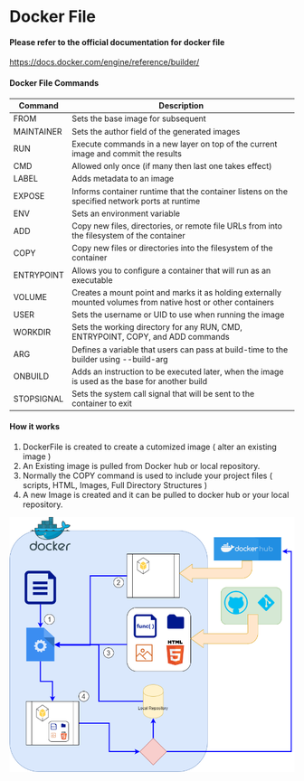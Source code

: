 # Docker File

#### Please refer to the official documentation for docker file
https://docs.docker.com/engine/reference/builder/

#### Docker File Commands

|Command     | Description |
|----------- | --------------------------------------- |
|FROM        | Sets the base image for subsequent|
|MAINTAINER  |      Sets the author field of the generated images|
|RUN         | Execute commands in a new layer on top of the current image and commit the results|
|CMD         | Allowed only once (if many then last one takes effect)|
|LABEL       | Adds metadata to an image|
|EXPOSE      |  Informs container runtime that the container listens on the specified network ports at runtime|
|ENV         | Sets an environment variable|
|ADD         | Copy new files, directories, or remote file URLs from into the filesystem of the container|
|COPY        | Copy new files or directories into the filesystem of the container|
|ENTRYPOINT  |      Allows you to configure a container that will run as an executable|
|VOLUME      | Creates a mount point and marks it as holding externally mounted volumes from native host or other containers|
|USER        | Sets the username or UID to use when running the image|
|WORKDIR     | Sets the working directory for any RUN, CMD, ENTRYPOINT, COPY, and ADD commands|
|ARG         | Defines a variable that users can pass at build-time to the builder using --build-arg|
|ONBUILD     | Adds an instruction to be executed later, when the image is used as the base for another build|
|STOPSIGNAL  | Sets the system call signal that will be sent to the container to exit|


#### How it works

1.  DockerFile is created to create a cutomized image ( alter an existing image )
2.  An Existing image is pulled from Docker hub or local repository.
3.  Normally the COPY command is used to include your project files ( scripts, HTML, Images, Full Directory Structures )
4.  A new Image is created and it can be pulled to docker hub or your local repository.

![Agenda](images/DockerFile.png)
   
   